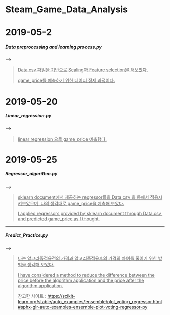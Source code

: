 # Steam_Game_Data_Analysis

<h1>2019-05-2</h1>

<b><h5>Data preprocessing and learning process.py</h5></b>

--> 
<blockquote>
<ins>Data.csv 파일을 기반으로 Scaling과 Feature selection을 해보았다.</ins>

<ins>game_price를 예측하기 위한 데이터 정제 과정이다.</ins>
</blockquote>
<h1>2019-05-20</h1>

<b><h5>Linear_regression.py</h5></b>

-->
<blockquote>
<ins>linear regression 으로 game_price 예측했다.</ins>
</blockquote>
<h1>2019-05-25</h1>

<b><h5>Regressor_algorithm.py</h5></b>

-->
<blockquote>
<ins>sklearn document에서 제공하는 regressor들을 Data.csv 을 통해서 적용시켜보았으며, 나의 생각대로 game_price을 예측해 보았다.</ins>

<ins>I applied regressors provided by sklearn document through Data.csv, and predicted game_price as I thought.</ins>
</blockquote>
<hr>

<b><h5>Predict_Practice.py</h5></b>

-->
<blockquote>
<ins>나는 알고리즘적용전의 가격과 알고리즘적용후의 가격의 차이를 줄이기 위한 방법을 생각해 보았다.</ins>

<ins>I have considered a method to reduce the difference between the price before the algorithm application and the price after the algorithm application.</ins>

참고한 사이트 : https://scikit-learn.org/stable/auto_examples/ensemble/plot_voting_regressor.html#sphx-glr-auto-examples-ensemble-plot-voting-regressor-py
</blockquote>
